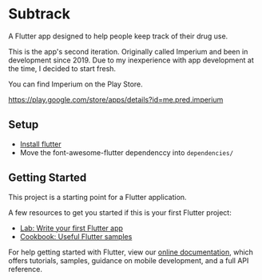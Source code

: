 # Subtrack

A Flutter app designed to help people keep track of their drug use.

This is the app's second iteration. Originally called Imperium and been in development since 2019. Due to my inexperience with app development at the time, I decided to start fresh.

You can find Imperium on the Play Store.

https://play.google.com/store/apps/details?id=me.pred.imperium

## Setup

- [Install flutter](https://docs.flutter.dev/get-started/install)
- Move the font-awesome-flutter dependenccy into `dependencies/`

## Getting Started

This project is a starting point for a Flutter application.

A few resources to get you started if this is your first Flutter project:

- [Lab: Write your first Flutter app](https://flutter.dev/docs/get-started/codelab)
- [Cookbook: Useful Flutter samples](https://flutter.dev/docs/cookbook)

For help getting started with Flutter, view our
[online documentation](https://flutter.dev/docs), which offers tutorials,
samples, guidance on mobile development, and a full API reference.
